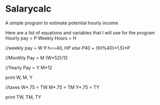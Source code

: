 # Salarycalc
A simple program to estimate potential hourly income

Here are a list of equations and variables that I will use for the program
Hourly pay = P
Weekly Hours = H

//weekly pay = W
If h<=40, H*P
else P*40 + ((H%40)*1.5)*P

//Monthly Pay = M
(W*52)/12

//Yearly Pay = Y
M*12

print W, M, Y

//taxes
W*.75 = TW
M*.75 = TM
Y*.75 = TY

print TW, TM, TY
